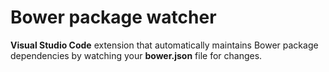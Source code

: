 # Bower package watcher

**Visual Studio Code** extension that automatically maintains Bower package dependencies by watching your **bower.json** file for changes.